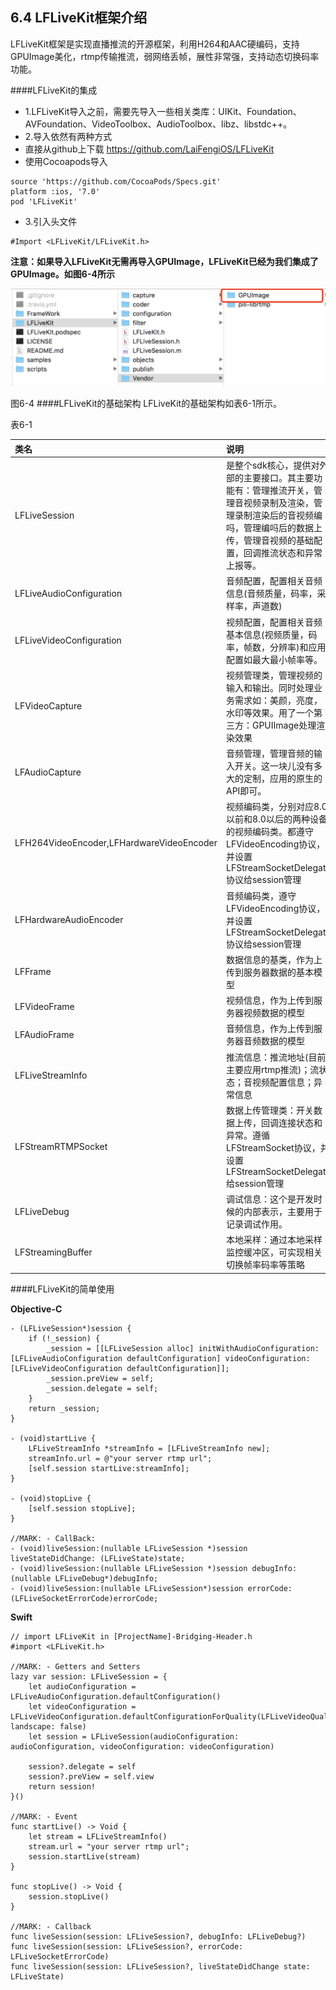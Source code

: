 ## 6.4 LFLiveKit框架介绍
LFLiveKit框架是实现直播推流的开源框架，利用H264和AAC硬编码，支持GPUImage美化，rtmp传输推流，弱网络丢帧，展性非常强，支持动态切换码率功能。

####LFLiveKit的集成

 * 1.LFLiveKit导入之前，需要先导入一些相关类库：UIKit、Foundation、AVFoundation、VideoToolbox、AudioToolbox、libz、libstdc++。
 * 2.导入依然有两种方式
* 直接从github上下载 https://github.com/LaiFengiOS/LFLiveKit
* 使用Cocoapods导入
```
source 'https://github.com/CocoaPods/Specs.git'
platform :ios, '7.0'
pod 'LFLiveKit'
```

* 3.引入头文件


```
#Import <LFLiveKit/LFLiveKit.h>
```


**注意：如果导入LFLiveKit无需再导入GPUImage，LFLiveKit已经为我们集成了GPUImage。如图6-4所示**

![](/assets/6-2-4.png)

图6-4
####LFLiveKit的基础架构
LFLiveKit的基础架构如表6-1所示。

表6-1

| 类名 | 说明 |
| :--- | :--- |
| LFLiveSession | 是整个sdk核心，提供对外部的主要接口。其主要功能有：管理推流开关，管理音视频录制及渲染，管理录制渲染后的音视频编吗，管理编吗后的数据上传，管理音视频的基础配置，回调推流状态和异常上报等。 |
| LFLiveAudioConfiguration | 音频配置，配置相关音频信息\(音频质量，码率，采样率，声道数\) |
| LFLiveVideoConfiguration | 视频配置，配置相关音频基本信息\(视频质量，码率，帧数，分辨率\)和应用配置如最大最小帧率等。 |
| LFVideoCapture | 视频管理类，管理视频的输入和输出。同时处理业务需求如：美颜，亮度，水印等效果。用了一个第三方：GPUIImage处理渲染效果 |
| LFAudioCapture | 音频管理，管理音频的输入开关。这一块儿没有多大的定制，应用的原生的API即可。 |
| LFH264VideoEncoder,LFHardwareVideoEncoder | 视频编码类，分别对应8.0以前和8.0以后的两种设备的视频编码类。都遵守LFVideoEncoding协议，并设置LFStreamSocketDelegate协议给session管理 |
| LFHardwareAudioEncoder | 音频编码类，遵守LFVideoEncoding协议，并设置LFStreamSocketDelegate协议给session管理 |
| LFFrame | 数据信息的基类，作为上传到服务器数据的基本模型 |
| LFVideoFrame | 视频信息，作为上传到服务器视频数据的模型 |
| LFAudioFrame | 音频信息，作为上传到服务器音频数据的模型 |
| LFLiveStreamInfo | 推流信息：推流地址\(目前主要应用rtmp推流\)；流状态；音视频配置信息；异常信息 |
| LFStreamRTMPSocket | 数据上传管理类：开关数据上传，回调连接状态和异常。遵循LFStreamSocket协议，并设置LFStreamSocketDelegate给session管理 |
| LFLiveDebug | 调试信息：这个是开发时候的内部表示，主要用于记录调试作用。 |
| LFStreamingBuffer | 本地采样：通过本地采样监控缓冲区，可实现相关切换帧率码率等策略 |

####LFLiveKit的简单使用

**Objective-C**
```
- (LFLiveSession*)session {
    if (!_session) {
        _session = [[LFLiveSession alloc] initWithAudioConfiguration:[LFLiveAudioConfiguration defaultConfiguration] videoConfiguration:[LFLiveVideoConfiguration defaultConfiguration]];
        _session.preView = self;
        _session.delegate = self;
    }
    return _session;
}

- (void)startLive { 
    LFLiveStreamInfo *streamInfo = [LFLiveStreamInfo new];
    streamInfo.url = @"your server rtmp url";
    [self.session startLive:streamInfo];
}

- (void)stopLive {
    [self.session stopLive];
}

//MARK: - CallBack:
- (void)liveSession:(nullable LFLiveSession *)session liveStateDidChange: (LFLiveState)state;
- (void)liveSession:(nullable LFLiveSession *)session debugInfo:(nullable LFLiveDebug*)debugInfo;
- (void)liveSession:(nullable LFLiveSession*)session errorCode:(LFLiveSocketErrorCode)errorCode;
```


**Swift**

```
// import LFLiveKit in [ProjectName]-Bridging-Header.h
#import <LFLiveKit.h> 

//MARK: - Getters and Setters
lazy var session: LFLiveSession = {
	let audioConfiguration = LFLiveAudioConfiguration.defaultConfiguration()
	let videoConfiguration = LFLiveVideoConfiguration.defaultConfigurationForQuality(LFLiveVideoQuality.Low3, landscape: false)
	let session = LFLiveSession(audioConfiguration: audioConfiguration, videoConfiguration: videoConfiguration)
	    
	session?.delegate = self
	session?.preView = self.view
	return session!
}()

//MARK: - Event
func startLive() -> Void { 
	let stream = LFLiveStreamInfo()
	stream.url = "your server rtmp url";
	session.startLive(stream)
}

func stopLive() -> Void {
	session.stopLive()
}

//MARK: - Callback
func liveSession(session: LFLiveSession?, debugInfo: LFLiveDebug?) 
func liveSession(session: LFLiveSession?, errorCode: LFLiveSocketErrorCode)
func liveSession(session: LFLiveSession?, liveStateDidChange state: LFLiveState)
```








